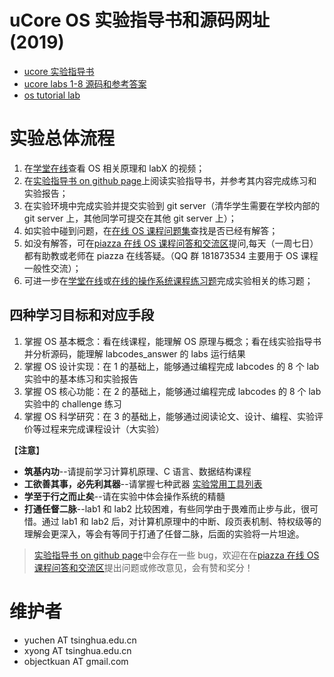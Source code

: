 # uCore OS 实验指导书和源码网址 (2019)

- [ucore 实验指导书](https://learningos.github.io/ucore_os_webdocs/)
- [ucore labs 1-8 源码和参考答案 ](https://github.com/learningos/ucore_lab)
- [os tutorial lab](https://github.com/chyyuu/os_tutorial_lab)

# 实验总体流程

1. 在[学堂在线](https://www.xuetangx.com/courses/TsinghuaX/30240243X/2015_T1/about)查看 OS 相关原理和 labX 的视频；
2. 在[实验指导书 on github page](https://learningos.github.io/ucore_os_webdocs/)上阅读实验指导书，并参考其内容完成练习和实验报告；
3. 在实验环境中完成实验并提交实验到 git server（清华学生需要在学校内部的 git server 上，其他同学可提交在其他 git server 上）；
4. 如实验中碰到问题，在[在线 OS 课程问题集](https://chyyuu.gitbooks.io/os_course_qa/content/)查找是否已经有解答；
5. 如没有解答，可在[piazza 在线 OS 课程问答和交流区](https://piazza.com/tsinghua.edu.cn/spring2015/30240243x/home)提问,每天（一周七日）都有助教或老师在 piazza 在线答疑。（QQ 群 181873534 主要用于 OS 课程一般性交流）；
6. 可进一步在[学堂在线](https://www.xuetangx.com/courses/TsinghuaX/30240243X/2015_T1/about)或[在线的操作系统课程练习题](https://chyyuu.gitbooks.io/os_course_exercises/content/)完成实验相关的练习题；

## 四种学习目标和对应手段

1. 掌握 OS 基本概念：看在线课程，能理解 OS 原理与概念；看在线实验指导书并分析源码，能理解 labcodes_answer 的 labs 运行结果
2. 掌握 OS 设计实现：在 1 的基础上，能够通过编程完成 labcodes 的 8 个 lab 实验中的基本练习和实验报告
3. 掌握 OS 核心功能：在 2 的基础上，能够通过编程完成 labcodes 的 8 个 lab 实验中的 challenge 练习
4. 掌握 OS 科学研究：在 3 的基础上，能够通过阅读论文、设计、编程、实验评价等过程来完成课程设计（大实验）

【**注意**】

- **筑基内功**--请提前学习计算机原理、C 语言、数据结构课程
- **工欲善其事，必先利其器**--请掌握七种武器 [实验常用工具列表](https://github.com/chyyuu/ucore_os_docs/blob/master/lab0/lab0_ref_ucore-tools.md)
- **学至于行之而止矣**--请在实验中体会操作系统的精髓
- **打通任督二脉**--lab1 和 lab2 比较困难，有些同学由于畏难而止步与此，很可惜。通过 lab1 和 lab2 后，对计算机原理中的中断、段页表机制、特权级等的理解会更深入，等会有等同于打通了任督二脉，后面的实验将一片坦途。

> [实验指导书 on github page](https://learningos.github.io/ucore_os_webdocs/)中会存在一些 bug，欢迎在在[piazza 在线 OS 课程问答和交流区](https://piazza.com/tsinghua.edu.cn/spring2015/30240243x/home)提出问题或修改意见，会有赞和奖分！

# 维护者

- yuchen AT tsinghua.edu.cn
- xyong AT tsinghua.edu.cn
- objectkuan AT gmail.com
